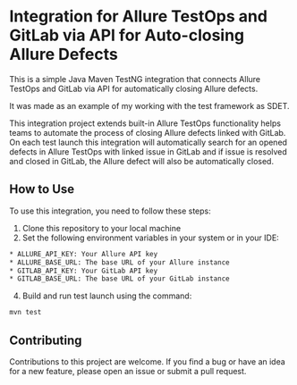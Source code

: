 # Integration for Allure TestOps and GitLab via API for Auto-closing Allure Defects

This is a simple Java Maven TestNG integration that connects Allure TestOps and GitLab via API for automatically closing 
Allure defects.

It was made as an example of my working with the test framework as SDET.

This integration project extends built-in Allure TestOps functionality helps teams to automate the process of closing 
Allure defects linked with GitLab. On each test launch this integration will automatically search for an opened 
defects in Allure TestOps with linked issue in GitLab and if issue is resolved and closed in GitLab, the 
Allure defect will also be automatically closed.

## How to Use

To use this integration, you need to follow these steps:

1. Clone this repository to your local machine
2. Set the following environment variables in your system or in your IDE:

```bash
* ALLURE_API_KEY: Your Allure API key
* ALLURE_BASE_URL: The base URL of your Allure instance
* GITLAB_API_KEY: Your GitLab API key
* GITLAB_BASE_URL: The base URL of your GitLab instance
```
4. Build and run test launch using the command:
```bash
mvn test
```
## Contributing

Contributions to this project are welcome. If you find a bug or have an idea for a new feature, please open an issue or
submit a pull request.